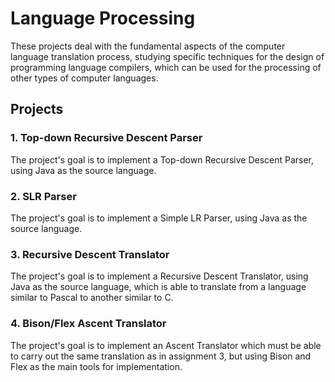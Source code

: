 # Language Processing

These projects deal with the fundamental aspects of the computer language translation process, studying specific techniques for the design of programming language compilers, which can be used for the processing of other types of computer languages.

## Projects

### 1. Top-down Recursive Descent Parser

The project's goal is to implement a Top-down Recursive Descent Parser, using Java as the source language.

### 2. SLR Parser

The project's goal is to implement a Simple LR Parser, using Java as the source language.

### 3. Recursive Descent Translator

The project's goal is to implement a Recursive Descent Translator, using Java as the source language, which is able to translate from a language similar to Pascal to another similar to C.

### 4. Bison/Flex Ascent Translator

The project's goal is to implement an Ascent Translator which must be able to carry out the same translation as in assignment 3, but using Bison and Flex as the main tools for implementation.

